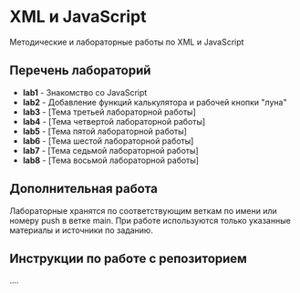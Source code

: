 # XML и JavaScript

Методические и лабораторные работы по XML и JavaScript

## Перечень лабораторий

- **lab1** - Знакомство со JavaScript
- **lab2** - Добавление функций калькулятора и рабочей кнопки "луна"
- **lab3** - [Тема третьей лабораторной работы]
- **lab4** - [Тема четвертой лабораторной работы]
- **lab5** - [Тема пятой лабораторной работы]
- **lab6** - [Тема шестой лабораторной работы]
- **lab7** - [Тема седьмой лабораторной работы]
- **lab8** - [Тема восьмой лабораторной работы]

## Дополнительная работа

Лабораторные хранятся по соответствующим веткам по имени или номеру push в ветке main.
При работе используются только указанные материалы и источники по заданию.

## Инструкции по работе с репозиторием
....